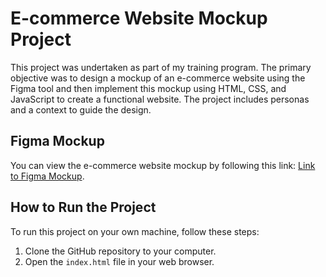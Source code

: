 # E-commerce Website Mockup Project

This project was undertaken as part of my training program. The primary objective was to design a mockup of an e-commerce website using the Figma tool and then implement this mockup using HTML, CSS, and JavaScript to create a functional website. The project includes personas and a context to guide the design.

## Figma Mockup

You can view the e-commerce website mockup by following this link: [Link to Figma Mockup](https://www.figma.com/file/EhzlVMCzlcTHGcDwmqg7X9/Maquette-e-commere?type=design&node-id=0-1&mode=design&t=X6rsbihS39x2E3Wp-0).

## How to Run the Project

To run this project on your own machine, follow these steps:

1. Clone the GitHub repository to your computer.
2. Open the `index.html` file in your web browser.
